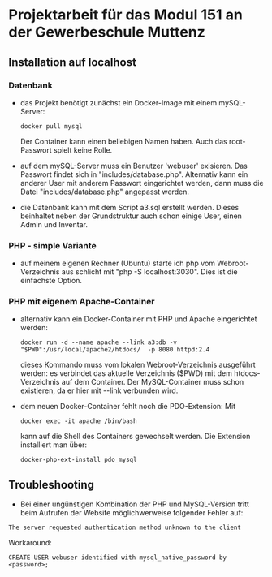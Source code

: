 # Projektarbeit für das Modul 151 an der Gewerbeschule Muttenz

## Installation auf localhost
### Datenbank
- das Projekt benötigt zunächst ein Docker-Image mit einem mySQL-Server:

  `docker pull mysql`
  
  Der Container kann einen beliebigen Namen haben. Auch das root-Passwort spielt keine Rolle.
  
- auf dem mySQL-Server muss ein Benutzer 'webuser' exisieren. Das Passwort findet sich in "includes/database.php". Alternativ kann ein anderer User mit anderem Passwort eingerichtet werden, dann muss die Datei "includes/database.php" angepasst werden.

- die Datenbank kann mit dem Script a3.sql erstellt werden. Dieses beinhaltet neben der Grundstruktur auch schon einige User, einen Admin und Inventar.

### PHP - simple Variante
- auf meinem eigenen Rechner (Ubuntu) starte ich php vom Webroot-Verzeichnis aus schlicht mit "php -S localhost:3030". Dies ist die einfachste Option.

### PHP mit eigenem Apache-Container
- alternativ kann ein Docker-Container mit PHP und Apache eingerichtet werden:

  `docker run -d --name apache --link a3:db -v "$PWD":/usr/local/apache2/htdocs/  -p 8080 httpd:2.4`
  
  dieses Kommando muss vom lokalen Webroot-Verzeichnis ausgeführt werden: es verbindet das aktuelle Verzeichnis ($PWD) mit dem        htdocs-Verzeichnis auf dem Container. Der MySQL-Container muss schon existieren, da er hier mit --link verbunden wird.
  
- dem neuen Docker-Container fehlt noch die PDO-Extension: Mit 
  
  `docker exec -it apache /bin/bash` 
  
  kann auf die Shell des Containers gewechselt werden. Die Extension installiert man über:
   
   `docker-php-ext-install pdo_mysql`
    
 ## Troubleshooting
 - Bei einer ungünstigen Kombination der PHP und MySQL-Version tritt beim Aufrufen der Website möglichwerweise folgender Fehler auf:
 
  `The server requested authentication method unknown to the client`

Workaround:

  `CREATE USER webuser identified with mysql_native_password by <password>;`
